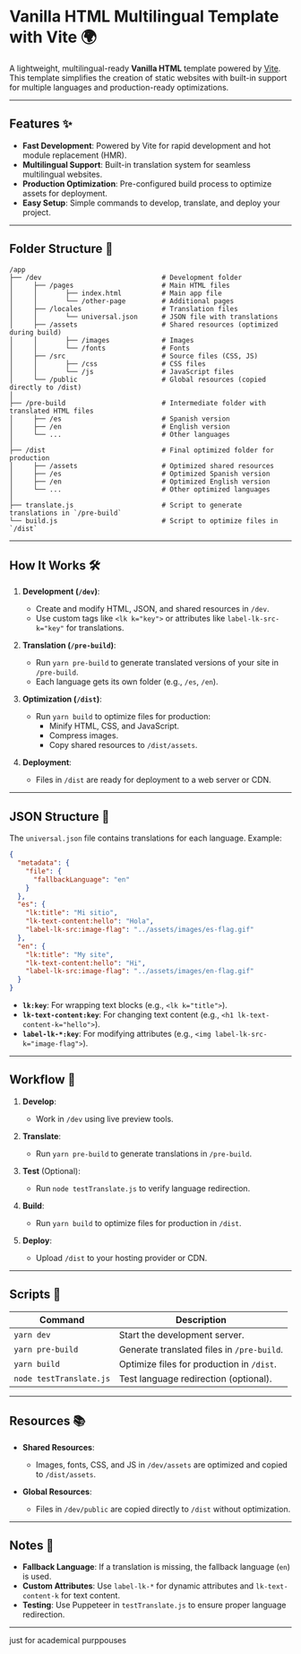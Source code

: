 # Vanilla HTML Multilingual Template with Vite 🌍

A lightweight, multilingual-ready **Vanilla HTML** template powered by [Vite](https://vitejs.dev/). This template simplifies the creation of static websites with built-in support for multiple languages and production-ready optimizations.

---

## Features ✨

- **Fast Development**: Powered by Vite for rapid development and hot module replacement (HMR).
- **Multilingual Support**: Built-in translation system for seamless multilingual websites.
- **Production Optimization**: Pre-configured build process to optimize assets for deployment.
- **Easy Setup**: Simple commands to develop, translate, and deploy your project.

---

## Folder Structure 📂

```
/app
├── /dev                              # Development folder
│     ├── /pages                      # Main HTML files
│     │       ├── index.html          # Main app file
│     │       └── /other-page         # Additional pages
│     ├── /locales                    # Translation files
│     │       └── universal.json      # JSON file with translations
│     ├── /assets                     # Shared resources (optimized during build)
│     │       ├── /images             # Images
│     │       └── /fonts              # Fonts
│     ├── /src                        # Source files (CSS, JS)
│     │       ├── /css                # CSS files
│     │       └── /js                 # JavaScript files
│     └── /public                     # Global resources (copied directly to /dist)
│
├── /pre-build                        # Intermediate folder with translated HTML files
│     ├── /es                         # Spanish version
│     ├── /en                         # English version
│     └── ...                         # Other languages
│
├── /dist                             # Final optimized folder for production
│     ├── /assets                     # Optimized shared resources
│     ├── /es                         # Optimized Spanish version
│     ├── /en                         # Optimized English version
│     └── ...                         # Other optimized languages
│
├── translate.js                      # Script to generate translations in `/pre-build`
└── build.js                          # Script to optimize files in `/dist`
```

---

## How It Works 🛠️

1. **Development (`/dev`)**:
   - Create and modify HTML, JSON, and shared resources in `/dev`.
   - Use custom tags like `<lk k="key">` or attributes like `label-lk-src-k="key"` for translations.

2. **Translation (`/pre-build`)**:
   - Run `yarn pre-build` to generate translated versions of your site in `/pre-build`.
   - Each language gets its own folder (e.g., `/es`, `/en`).

3. **Optimization (`/dist`)**:
   - Run `yarn build` to optimize files for production:
     - Minify HTML, CSS, and JavaScript.
     - Compress images.
     - Copy shared resources to `/dist/assets`.

4. **Deployment**:
   - Files in `/dist` are ready for deployment to a web server or CDN.

---

## JSON Structure 📑

The `universal.json` file contains translations for each language. Example:

```json
{
  "metadata": {
    "file": {
      "fallbackLanguage": "en"
    }
  },
  "es": {
    "lk:title": "Mi sitio",
    "lk-text-content:hello": "Hola",
    "label-lk-src:image-flag": "../assets/images/es-flag.gif"
  },
  "en": {
    "lk:title": "My site",
    "lk-text-content:hello": "Hi",
    "label-lk-src:image-flag": "../assets/images/en-flag.gif"
  }
}
```

- **`lk:key`**: For wrapping text blocks (e.g., `<lk k="title">`).
- **`lk-text-content:key`**: For changing text content (e.g., `<h1 lk-text-content-k="hello">`).
- **`label-lk-*:key`**: For modifying attributes (e.g., `<img label-lk-src-k="image-flag">`).

---

## Workflow 🚀

1. **Develop**:
   - Work in `/dev` using live preview tools.

2. **Translate**:
   - Run `yarn pre-build` to generate translations in `/pre-build`.

3. **Test** (Optional):
   - Run `node testTranslate.js` to verify language redirection.

4. **Build**:
   - Run `yarn build` to optimize files for production in `/dist`.

5. **Deploy**:
   - Upload `/dist` to your hosting provider or CDN.

---

## Scripts 🧰

| Command               | Description                                      |
|-----------------------|--------------------------------------------------|
| `yarn dev`            | Start the development server.                   |
| `yarn pre-build`      | Generate translated files in `/pre-build`.      |
| `yarn build`          | Optimize files for production in `/dist`.       |
| `node testTranslate.js` | Test language redirection (optional).         |

---

## Resources 📚

- **Shared Resources**:
  - Images, fonts, CSS, and JS in `/dev/assets` are optimized and copied to `/dist/assets`.

- **Global Resources**:
  - Files in `/dev/public` are copied directly to `/dist` without optimization.

---

## Notes 📝

- **Fallback Language**: If a translation is missing, the fallback language (`en`) is used.
- **Custom Attributes**: Use `label-lk-*` for dynamic attributes and `lk-text-content-k` for text content.
- **Testing**: Use Puppeteer in `testTranslate.js` to ensure proper language redirection.

---

just for academical purppouses
